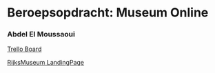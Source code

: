# Beroepsopdracht: Museum Online

### Abdel El Moussaoui

 [Trello Board](https://trello.com/invite/b/uywsOKyb/92039a8460ae25ec8a6d5b51824c11f2/museum-website)

 [RijksMuseum LandingPage](http://34225.hosts1.ma-cloud.nl/Rijksmuseum/index.html)
